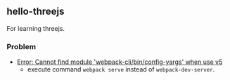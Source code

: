 ## hello-threejs

For learning threejs.

### Problem

- [Error: Cannot find module 'webpack-cli/bin/config-yargs' when use v5](https://github.com/webpack/webpack-dev-server/issues/2424)
  - execute command `webpack serve` instead of `webpack-dev-server`.
